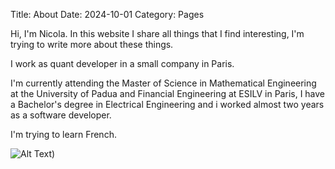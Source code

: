Title: About
Date: 2024-10-01
Category: Pages

Hi, I'm Nicola.
In this website I share all things that I find interesting, I'm trying to write more about these things.

I work as quant developer in a small company in Paris.

I'm currently attending the Master of Science in Mathematical Engineering at the University of Padua and Financial Engineering at ESILV in Paris, I have a Bachelor's degree in Electrical Engineering and i worked almost two years as a software developer.

I'm trying to learn French.

![Alt Text]({static}/images/life.jpeg))